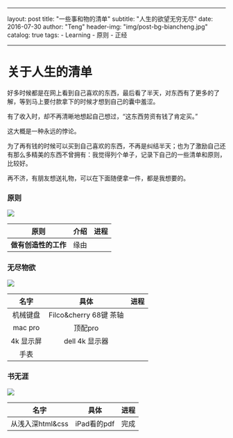 
---
layout:     post
title:      "一些事和物的清单"
subtitle:   "人生的欲望无穷无尽"
date:       2016-07-30
author:     "Teng"
header-img: "img/post-bg-biancheng.jpg"
catalog: true
tags:
    - Learning
    - 原则
    - 正经
    
---


# 关于人生的清单



好多时候都是在网上看到自己喜欢的东西，最后看了半天，对东西有了更多的了解，等到马上要付款拿下的时候才想到自己的囊中羞涩。

有了收入时，却不再清晰地想起自己想过，“这东西劳资有钱了肯定买。”

这大概是一种永远的悖论。

为了再有钱的时候可以买到自己喜欢的东西，不再是纠结半天；也为了激励自己还有那么多精美的东西不曾拥有：我觉得列个单子，记录下自己的一些清单和原则，比较好。

再不济，有朋友想送礼物，可以在下面随便拿一件，都是我想要的。

### 原则

![](http://7xtgob.com1.z0.glb.clouddn.com/16-7-30/13218729.jpg)

| 原则      |     介绍 |   进程   |
| :--------: | :--------:| :------: |
| **做有创造性的工作**  |   缘由 |    |


### 无尽物欲

![](http://7xtgob.com1.z0.glb.clouddn.com/16-7-30/93354079.jpg)

| 名字      |     具体                 |进程|
| :--------:| :--------:| :------: |
| 机械键盘   |   Filco&cherry 68键 茶轴 |    |
| mac pro |   顶配pro |    |
| 4k 显示屏 |  dell 4k 显示器|    |
|手表   |    |    |

### 书无涯

![](http://7xtgob.com1.z0.glb.clouddn.com/16-7-30/32892671.jpg)


| 名字      |     具体   |进程|
| :--------:| :--------:| :------: |
| 从浅入深html&css | iPad看的pdf   |  完成  |

